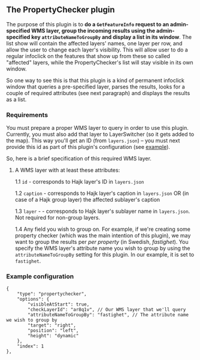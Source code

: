 ## The PropertyChecker plugin

The purpose of this plugin is to **do a `GetFeatureInfo` request to an admin-specified WMS layer, group the incoming results using the admin-specified key `attributeNameToGroupBy` and display a list in its window**. The list show will contain the affected layers' names, one layer per row, and allow the user to change each layer's visibility. This will allow user to do a regular infoclick on the features that show up from these so called "affected" layers, while the PropertyChecker's list will stay visible in its own window.

So one way to see this is that this plugin is a kind of permanent infoclick window that queries a pre-specified layer, parses the results, looks for a couple of required attributes (see next paragraph) and displays the results as a list.

### Requirements

You must prepare a proper WMS layer to query in order to use this plugin. Currently, you must also add that layer to LayerSwitcher (so it gets added to the map). This way you'll get an ID (from `layers.json`) – you must next provide this id as part of this plugin's configuration (see [example](#example-configuration)).

So, here is a brief specification of this required WMS layer.

1. A WMS layer with at least these attributes:

   1.1 `id` - corresponds to Hajk layer's ID in `layers.json`

   1.2 `caption` - corresponds to Hajk layer's caption in `layers.json` OR (in case of a Hajk group layer) the affected sublayer's caption

   1.3 `layer` - - corresponds to Hajk layer's sublayer name in `layers.json`. Not required for non-group layers.

   1.4 Any field you wish to group on. For example, if we're creating some property checker (which was the main intention of this plugin), we may want to group the results per _per property_ (in Swedish, _fastighet_). You specify the WMS layer's attribute name you wish to group by using the `attributeNameToGroupBy` setting for this plugin. In our example, it is set to `fastighet`.

### Example configuration

```jsonc
{
    "type": "propertychecker",
    "options": {
        "visibleAtStart": true,
        "checkLayerId": "ar8q1v", // Our WMS layer that we'll query
        "attributeNameToGroupBy": "fastighet", // The attribute name we wish to group by
        "target": "right",
        "position": "left",
        "height": "dynamic"
    },
    "index": 1
},
```
